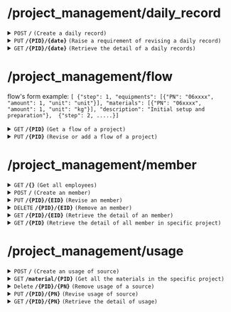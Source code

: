 # /project_management/daily_record

<details>
<summary><code>POST</code> <code><b>/</b></code> <code>(Create a daily record)</code></summary>

<br />

##### Headers
| key | values | description |
| --- | ------ | ----------- |
| --- | ------ | ----------- |
##### Body
| key                | required | data type | description                                         |
| ------------------ | -------- | --------- | --------------------------------------------------- |
| PID                | true     | string    | the id of the project                               |
| PN                 | true     | string    | the part number of the product                      |
| date               | true     | date      | the date of the daily record                        |
| runtime            | false    | float     | equipment runtime of that day, unit: hr             |
| amount             | true     | float     | the amount of material used that day                |
| unit               | true     | string    | the unit of material                                |
##### Responses
| http code    | content-type         | description                        |
| ------------ | -------------------- | ---------------------------------- |
| `201`        | `application/json`   | `{'message': 'Record added successfully!','data': {'dailyID':(int),'PID': (str), 'PN': (str), 'date': (str), 'runtime': (float), 'amount': (float), 'unit': (str)}}`|
| `400`        | `text/plain`         | `{'Error': error massage}`         |
| `500`        | `text/plain`         | `{'Error': 'server error'}`        |
</details>

<details>
<summary><code>PUT</code> <code><b>/{PID}/{date}</b></code> <code>(Raise a requirement of revising a daily record)</code></summary>

<br />

##### Headers
| key | values | description |
| --- | ------ | ----------- |
| --- | ------ | ----------- |
##### Path Parameters
| key  | required | data type | description                    |
| ---- | -------- | --------- | ------------------------------ |
| PID  | true     | string    | the id of the project          |
| date | true     | date      | the date of the daily record   |
##### Body
| key                | required | data type | description                              |
| ------------------ | -------- | --------- | ---------------------------------------- |
| PID                | true     | string    | the id of the project                    |
| PN                 | true     | string    | the part number of the product           |
| date               | true     | date      | the date of the daily record             |
| runtime            | false    | float     | equipment runtime of that day, unit: hr  |
| amount             | false    | float     | the amount of material used that day     |
| unit               | false    | string    | the unit of material                     |
##### Responses
| http code    | content-type       | description                                   |
| ------------ | ------------------ | --------------------------------------------- |
| `200`        | `application/json` | `{'message': 'Record updated successfully!', 'data': {'PID': (str), 'PN': (str), 'date': (str), 'runtime': (float), 'amount': (float), 'unit': (str)}}` |
| `400`        | `text/plain`       | `{'Error': 'client error'}`                   |
| `404`        | `text/plain`       | `{'Error': 'Record not found'}`               |
| `500`        | `text/plain`       | `{'Error': 'server error'}`                   |

</details>

<details>
<summary><code>GET</code> <code><b>/{PID}/{date}</b></code> <code>(Retrieve the detail of a daily records)</code></summary>

<br />

##### Headers
| key | values | description |
| --- | ------ | ----------- |
| --- | ------ | ----------- |
##### Path Parameters
| key  | required | data type | description                         |
| ---- | -------- | --------- | ----------------------------------- |
| PID  | true     | string    | the id of the project               |
| date | true     | date      | the date of the daily record        |
##### Responses
| http code    | content-type       | description                                 |
| ------------ | ------------------ | ------------------------------------------- |
| `200`        | `application/json` | the list of daily records (form: `{'PID': (str), 'PN': (str), 'date': (str), 'runtime': (float), 'amount': (float), 'unit': (str)}`) |
| `400`        | `text/plain`       | `{'Error': 'client error'}`                 |
| `404`        | `text/plain`       | `{'Error': 'Record not found'}`             |
| `500`        | `text/plain`       | `{'Error': 'server error'}`                 |

</details>

# /project_management/flow
flow's form example: `[
    {"step": 1, "equipments": [{"PN": "06xxxx", "amount": 1, "unit": "unit"}], "materials": [{"PN": "06xxxx", "amount": 1, "unit": "kg"}], "description": "Initial setup and preparation"}, 
    {"step": 2, .....}]`
<details>
<summary><code>GET</code> <code><b>/{PID}</b></code> <code>(Get a flow of a project)</code></summary>

<br />

##### Headers
| key | values | description |
| --- | ------ | ----------- |
| --- | ------ | ----------- |
##### Path Parameters
| key | required | data type | description                           |
| --- | -------- | --------- | ------------------------------------- |
| PID | true     | string    | the pid which is wanted to be posed   |
##### Responses
| http code    | content-type         | description                                |
| ------------ | -------------------- | ------------------------------------------ |
| `200`        | `text/plain`         | `{'PID': (str), 'flow': (json)}`           |
| `401`        | `text/plain`         | `{'Error': 'PID is invalid'}`              |
| `500`        | `text/plain`         | `{'Error': 'server error'}`                |
</details>

<details>
<summary><code>PUT</code> <code><b>/{PID}</b></code> <code>(Revise or add a flow of a project)</code></summary>

<br />

##### Headers
| key | values | description |
| --- | ------ | ----------- |
| --- | ------ | ----------- |
##### Path Parameters
| key | required | data type | description                           |
| --- | -------- | --------- | ------------------------------------- |
| PID | true     | string    | the pid which is wanted to be revised |
##### Body
| key  | required | data type | description                              |
| ---- | -------- | --------- | ---------------------------------------- |
| PID  | true     | string    | the pid which is wanted to be revised    |
| flow | true     | json      | the flow of the project                  |
##### Responses
| http code    | content-type | description                              |
| ------------ | -------------| ---------------------------------------- |
| `200`        | `text/plain` | `{'message': "Flow added successfully!", 'data': {'PID': (str), 'flow': (json)}}` |
| `400`        | `text/plain` | `{'Error': error massage}`               |
| `401`        | `text/plain` | `{'Error': 'PID is invalid'}`            |
| `500`        | `text/plain` | `{'Error': 'server error'}`              |

</details>

# /project_management/member

<details>
<summary><code>GET</code> <code><b>/{}</b></code> <code>(Get all employees)</code></summary>

<br />

##### Headers
| key | values | description |
| --- | ------ | ----------- |
| --- | ------ | ----------- |
##### Responses
| http code    | content-type         | description                        |
| ------------ | -------------------- | ---------------------------------- |
| `200`        | `application/json`   | the list of all employees (form: `{'EID': (str), 'name': (str), 'gender': (int), 'email': (str), 'phone': (str), 'nation': (str), 'status': (int)}`) |
| `500`        | `text/plain`         | `{'Error': 'server error'}`        |
</details>

<details>
<summary><code>POST</code> <code><b>/</b></code> <code>(Create an member)</code></summary>

<br />

##### Headers
| key | values | description |
| --- | ------ | ----------- |
| --- | ------ | ----------- |
##### Body
| key         | required | data type | description                                         |
| ----------- | -------- | --------- | --------------------------------------------------- |
| PID         | true     | string    | id of the project                                   |
| EID         | true     | string    | the EID of the member                               |
| position    | true     | string    |                                                     |
| role_on_sys | true     | string    | what content can this employee access in the system (admin, member, read_only) |
##### Responses
| http code    | content-type         | description                        |
| ------------ | -------------------- | ---------------------------------- |
| `201`        | `application/json`   | `{'message': 'Member added successfully!','data': {'EID': (str), 'PID': (str), position: (str),'role_on_sys':(str)}}`    |
| `400`        | `text/plain`         | `{'Error': error massage}`         |
| `500`        | `text/plain`         | `{'Error': 'server error'}`        |
</details>

<details>
<summary><code>PUT</code> <code><b>/{PID}/{EID}</b></code> <code>(Revise an member)</code></summary>

<br />

##### Headers
| key | values | description |
| --- | ------ | ----------- |
| --- | ------ | ----------- |
##### Path Parameters
| key      | required | data type | description           |
| -------- | -------- | --------- | --------------------- |
| PID      | true     | string    | id of the project     |
| EID      | true     | string    | the EID of the member |
##### Body
| key         | required | data type | description                                         |
| ----------- | -------- | --------- | --------------------------------------------------- |
| PID         | true     | string    | id of the project                                   |
| EID         | true     | string    | the EID of the member                               |
| position    | true     | string    |                                                     |
| role_on_sys | true     | string    | what content can this employee access in the system (admin, member, read_only) |
##### Responses
| http code    | content-type | description                                  |
| ------------ | -------------| -------------------------------------------- |
| `200`        | `text/plain` | `{'message': 'Member updated successfully!', 'data': {'EID': (str), 'PID': (str), 'position': (str),'role_on_sys':(str)}}`|
| `400`        | `text/plain` | `{'Error': 'client error'}`                  |
| `404`,       | `text/plain` | `{'Error': 'Member not found'}`              |
| `500`        | `text/plain` | `{'Error': 'server error'}`                  |

</details>

<details>
<summary><code>DELETE</code> <code><b>/{PID}/{EID}</b></code> <code>(Remove an member)</code></summary>

<br />

##### Headers
| key | values | description |
| --- | ------ | ----------- |
| --- | ------ | ----------- |
##### Path Parameters
| key      | required | data type | description                              |
| -------- | -------- | --------- | ---------------------------------------- |
| PID      | true     | string    | id of the project                        |
| EID      | true     | string    | the EID of the member                    |
##### Responses
| http code    | content-type | description                                 |
| ------------ | -------------| -------------------------------------       |
| `204`        | `text/plain` | `'message': 'Member deleted successfully!'` |
| `404`        | `text/plain` | `{'Error': 'Member not found'}`             |
| `500`        | `text/plain` | `{'Error': 'server error'}`                 |

</details>

<details>
<summary><code>GET</code> <code><b>/{PID}/{EID}</b></code> <code>(Retrieve the detail of an member)</code></summary>

<br />only for admin

##### Headers
| key | values | description |
| --- | ------ | ----------- |
| --- | ------ | ----------- |
##### Path Parameters
| key      | required | data type | description                              |
| -------- | -------- | --------- | ---------------------------------------- |
| PID      | true     | string    | id of the project                        |
| EID      | true     | string    | the EID of the member                    |
##### Responses
| http code    | content-type       | description                                        |
| ------------ | ------------------ | -------------------------------------------------- |
| `200`        | `application/json` | `{'EID': (str), 'PID': (str), 'position': (str),'role_on_sys':(str)}`  |
| `404`,       | `text/plain`       | `{'Error': 'Member not found'}`                    |
| `500`        | `text/plain`       | `{'Error': 'server error'}`                        |

</details>

<details>
<summary><code>GET</code> <code><b>/{PID}</b></code> <code>(Retrieve the detail of all member in specific project)</code></summary>

<br />only for admin

##### Headers
| key | values | description |
| --- | ------ | ----------- |
| --- | ------ | ----------- |
##### Path Parameters
| key      | required | data type | description                              |
| -------- | -------- | --------- | ---------------------------------------- |
| PID      | true     | string    | id of the project                        |
##### Responses
| http code    | content-type       | description                                       |
| ------------ | ------------------ | ------------------------------------------------- |
| `200`        | `application/json` | the list of employee (form: `{'EID': (str), 'name': (str), 'PID': (str), 'gender': (int), 'email': (str), 'phone': (str), 'nation': (str)}`)              |
| `404`,       | `text/plain`       | `{'Error': "There's no member in this project"}`  |
| `500`        | `text/plain`       | `{'Error': 'server error'}`                       |

</details>

# /project_management/usage

<details>
<summary><code>POST</code> <code><b>/</b></code> <code>(Create an usage of source)</code></summary>

<br />

##### Headers
| key | values | description |
| --- | ------ | ----------- |
| --- | ------ | ----------- |
##### Body
| key                | required | data type | description                              |
| ------------------ | -------- | --------- | ---------------------------------------- |
| PID                | true     | string    | id of the project                        |
| PN                 | true     | string    | the part number of the product           |
| amount             | true     | int       | amount of the source                     |
| unit               | true     | string    | the unit of the source                   |
##### Responses
| http code    | content-type         | description                        |
| ------------ | -------------------- | ---------------------------------- |
| `200`        | `application/json`   | `{'message': 'Usage added successfully!','data': {'PID': (str), 'PN': (str), 'amount': (int), 'unit': (str)}}` |
| `400`        | `text/plain`         | `{'Error': error massage}`         |
| `500`        | `text/plain`         | `{'Error': 'server error'}`        |
</details>

<details>
<summary><code>GET</code> <code><b>/material/{PID}</b></code> <code>(Get all the materials in the specific project)</code></summary>

<br />

##### Headers
| key | values | description |
| --- | ------ | ----------- |
| --- | ------ | ----------- |
##### Body
| key                | required | data type | description                              |
| ------------------ | -------- | --------- | ---------------------------------------- |
| PID                | true     | string    | id of the project                        |
| PN                 | true     | string    | the part number of the product           |
| amount             | true     | int       | amount of the source                     |
| unit               | true     | string    | the unit of the source                   |
##### Responses
| http code    | content-type         | description                        |
| ------------ | -------------------- | ---------------------------------- |
| `200`        | `application/json`   | `{'message': 'Usage added successfully!','data': {'PID': (str), 'PN': (str), 'amount': (int), 'unit': (str)}}` |
| `400`        | `text/plain`         | `{'Error': error massage}`         |
| `500`        | `text/plain`         | `{'Error': 'server error'}`        |
</details>

<details>
<summary><code>Delete</code> <code><b>/{PID}/{PN}</b></code> <code>(Remove usage of a source)</code></summary>

<br />

##### Headers
| key | values | description |
| --- | ------ | ----------- |
| --- | ------ | ----------- |
##### Path Parameters
| key  | required | data type | description                    |
| ---- | -------- | --------- | ------------------------------ |
| PID  | true     | string    | id of the project              |
| PN   | true     | string    | the part number of the product |
##### Responses
| http code    | content-type | description                                     |
| ------------ | -------------| ----------------------------------------------- |
| `204`        | `text/plain` | `{'message': 'Usage deleted successfully!'}`    |
| `404`        | `text/plain` | `{'Error': 'Usage not found'}`                  |
| `500`        | `text/plain` | `{'Error': 'server error'}`                     |

</details>

<details>
<summary><code>PUT</code> <code><b>/{PID}/{PN}</b></code> <code>(Revise usage of source)</code></summary>

<br />

##### Headers
| key | values | description |
| --- | ------ | ----------- |
| --- | ------ | ----------- |
##### Path Parameters
| key    | required | data type | description                    |
| ------ | -------- | --------- | ------------------------------ |
| PID    | true     | string    | id of the project              |
| PN     | true     | string    | the part number of the product |
##### Body
| key                | required | data type | description                              |
| ------------------ | -------- | --------- | ---------------------------------------- |
| PID                | true     | string    | id of the project                        |
| PN                 | true     | string    | the part number of the product           |
| amount             | true     | int       | amount of the source                     |
| unit               | true     | string    | the unit of the source                   |
##### Responses
| http code    | content-type | description                                   |
| ------------ | -------------| -------------------------------------         |
| `200`        | `text/plain` | `{'message': 'Usage updated successfully!', 'data': {'PID': (str), 'PN': (str), 'amount': (int), 'unit': (str)}}`|
| `400`        | `text/plain` | `{'Error': 'client error'}`                   |
| `404`        | `text/plain` | `{'Error': 'Usage not found'}`               |
| `500`        | `text/plain` | `{'Error': 'server error'}`                   |

</details>

<details>
<summary><code>GET</code> <code><b>/{PID}/{PN}</b></code> <code>(Retrieve the detail of usage)</code></summary>

<br />

##### Headers
| key | values | description |
| --- | ------ | ----------- |
| --- | ------ | ----------- |
##### Path Parameters
| key    | required | data type | description                    |
| ------ | -------- | --------- | ------------------------------ |
| PID    | true     | string    | id of the project              |
| PN     | true     | string    | the part number of the product |
##### Responses
| http code    | content-type       | description                                 |
| ------------ | ------------------ | ------------------------------------------- |
| `200`        | `application/json` | `{'PID': (str), 'PN': (str), 'name': (str), 'amount': (int), 'unit': (str)}`       |
| `404`        | `text/plain`       | `{'Error': 'Usage not found'}`             |
| `500`        | `text/plain`       | `{'Error': 'server error'}`                 |

</details>